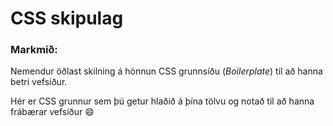 # CSS skipulag

### Markmið:
Nemendur öðlast skilning á hönnun CSS grunnsíðu (_Boilerplate_)  til að hanna betri vefsíður.

Hér er CSS grunnur sem þú getur hlaðið á þína tölvu og notað til að hanna frábærar vefsíður :smile:
